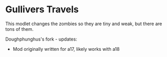 # Gullivers Travels
This modlet changes the zombies so they are tiny and weak, but there are tons of them.

Doughphunghus's fork - updates:

- Mod originally written for a17, likely works with a18

